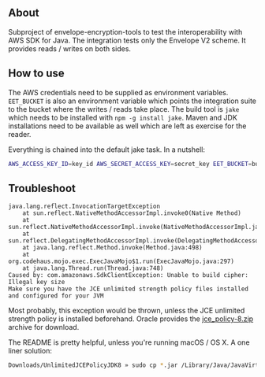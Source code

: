## About

Subproject of envelope-encryption-tools to test the interoperability with AWS SDK for Java. The integration tests only the Envelope V2 scheme. It provides reads / writes on both sides.

## How to use

The AWS credentials need to be supplied as environment variables. `EET_BUCKET` is also an environment variable which points the integration suite to the bucket where the writes / reads take place. The build tool is `jake` which needs to be installed with `npm -g install jake`. Maven and JDK installations need to be available as well which are left as exercise for the reader.

Everything is chained into the default jake task. In a nutshell:

```bash
AWS_ACCESS_KEY_ID=key_id AWS_SECRET_ACCESS_KEY=secret_key EET_BUCKET=bucket-name jake
```

## Troubleshoot

```
java.lang.reflect.InvocationTargetException
	at sun.reflect.NativeMethodAccessorImpl.invoke0(Native Method)
	at sun.reflect.NativeMethodAccessorImpl.invoke(NativeMethodAccessorImpl.java:62)
	at sun.reflect.DelegatingMethodAccessorImpl.invoke(DelegatingMethodAccessorImpl.java:43)
	at java.lang.reflect.Method.invoke(Method.java:498)
	at org.codehaus.mojo.exec.ExecJavaMojo$1.run(ExecJavaMojo.java:297)
	at java.lang.Thread.run(Thread.java:748)
Caused by: com.amazonaws.SdkClientException: Unable to build cipher: Illegal key size
Make sure you have the JCE unlimited strength policy files installed and configured for your JVM
```

Most probably, this exception would be thrown, unless the JCE unlimited strength policy is installed beforehand. Oracle provides the [jce_policy-8.zip](http://www.oracle.com/technetwork/java/javase/downloads/jce8-download-2133166.html) archive for download.

The README is pretty helpful, unless you're running macOS / OS X. A one liner solution:

```bash
Downloads/UnlimitedJCEPolicyJDK8 » sudo cp *.jar /Library/Java/JavaVirtualMachines/jdk$(java -version 2>&1 | grep version | cut -d '"' -f 2).jdk/Contents/Home/jre/lib/security
```
